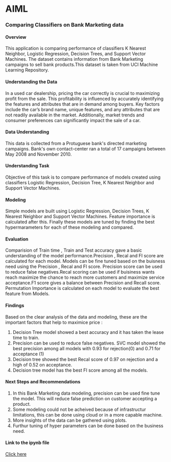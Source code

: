 # AIML
 
### Comparing Classifiers on Bank Marketing data

#### Overview

This application is comparing performance of classifiers K Nearest Neighbor, Logistic Regression, Decision Trees, and Support Vector Machines. The dataset contains information from Bank Marketing campaigns to sell bank products.This dataset is taken from UCI Machine Learning Repository.


#### Understanding the Data

In a used car dealership, pricing the car correctly is crucial to maximizing profit from the sale. This profitability is influenced by accurately identifying the features and attributes that are in demand among buyers. Key factors include the car’s brand name, unique features, and any attributes that are not readily available in the market. Additionally, market trends and consumer preferences can significantly impact the sale of a car.

#### Data Understanding

This data is collected from a Protuguese bank's directed marketing campaigns. Bank's own contact-center ran a total of 17 campaigns between May 2008 and November 2010. 

#### Understanding Task

Objective of this task is to compare performance of models created using classifiers Logistic Regression, Decision Tree, K Nearest Neighbor and Support Vector Machines.


#### Modeling

Simple models are built using Logistic Regression, Decision Trees, K Nearest Neighbor and Support Vector Machines. Feature importance is calculated after this. Finally these models are tuned by finding the best hypermarameters for each of these modeling and compared.

#### Evaluation

Comparision of Train time , Train and Test accuracy gave a basic understanding of the model performance.Precision , Recal and FI score are calculated for each model.  Models can be fine tuned based on the buisness need using the Precision , Recal and FI score. Precision score can be used to reduce false negatives.Recal scoring can be used if buisiness wants reach maximize the chance to reach more customers and maximize service acceptance.F1 score gives a balance between Precision and Recall score.
Permutation Importance is calculated on each model to evaluate the best feature from Models.

#### Findings

Based on the clear analysis of the data and modeling, these are the important factors that help to maximice price :

1. Decision Tree model showed a best accuracy and it has taken the lease time to train.
2. Precision can be used to reduce false negatives. SVC model showed the best precision among all models with 0.93 for rejection(0) and 0.71 for acceptance (1)
3. Decision tree showed the best Recal score of 0.97 on rejection and a high of 0.52 on acceptance.
4. Decision tree model has the best FI score among all the models.

#### Next Steps and Recommendations

1. In this Bank Marketing data modeling, precision can be used fine tune the model. This will reduce false prediction on customer accepting a product. 
2. Some modeling could not be acheived because of infrastructur limitations, this can be done using cloud or in a more capable machine.
3. More insights of the data can be gathered using plots.
4. Furthur tuning of hyper parameters can be done based on the business need.


#### Link to the ipynb file 

  [Click here](https://github.com/sajeenam/AIML/blob/main/bank_marketing/prompt_III.ipynb)
